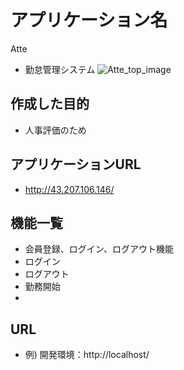 

# アプリケーション名
Atte
- 勤怠管理システム
![Atte_top_image](https://github.com/suzuki-miyu79/basic_simulation_project/assets/144597636/c47a8d01-5c8d-4edf-81d3-658ffbcc52e9)

## 作成した目的
- 人事評価のため

## アプリケーションURL
- http://43.207.106.146/

## 機能一覧
- 会員登録、ログイン、ログアウト機能
- ログイン
- ログアウト
- 勤務開始
- 

## URL
- 例) 開発環境：http://localhost/
